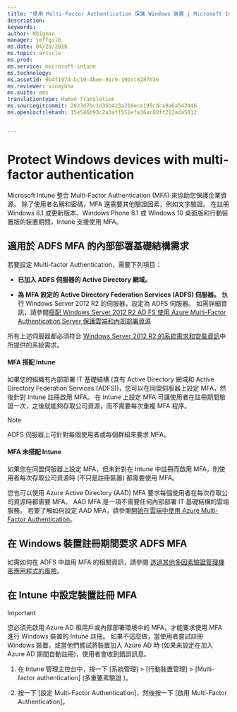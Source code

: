 ```yaml
---
title: "使用 Multi-Factor Authentication 保護 Windows 裝置 | Microsoft Intune"
description: 
keywords: 
author: Nbigman
manager: jeffgilb
ms.date: 04/28/2016
ms.topic: article
ms.prod: 
ms.service: microsoft-intune
ms.technology: 
ms.assetid: 9b4f197d-bc10-4bee-91c9-19bcc8287d36
ms.reviewer: vinaybha
ms.suite: ems
translationtype: Human Translation
ms.sourcegitcommit: 2023d7bc1d35b423a216ece195cdca9a6a542446
ms.openlocfilehash: 15e546b93c2a3aff551efa36ac80ff212ada5812


---
```


# Protect Windows devices with multi-factor authentication
Microsoft Intune 整合 Multi-Factor Authentication (MFA) 來協助您保護企業資源。 除了使用者名稱和密碼，MFA 還需要其他驗證因素，例如文字驗證。 在註冊 Windows 8.1 或更新版本、Windows Phone 8.1 或 Windows 10 桌面版和行動裝置版的裝置期間，Intune 支援使用 MFA。 

## 適用於 ADFS MFA 的內部部署基礎結構需求
若要設定 Multi-factor Authentication，需要下列項目：

-   **已加入 ADFS 伺服器的 Active Directory 網域。**

-   **為 MFA 設定的 Active Directory Federation Services (ADFS) 伺服器。** 執行 Windows Server 2012 R2 的伺服器，設定為 ADFS 伺服器。 如需詳細資訊，請參閱[搭配 Windows Server 2012 R2 AD FS 使用 Azure Multi-Factor Authentication Server 保護雲端和內部部署資源](https://azure.microsoft.com/en-us/documentation/articles/multi-factor-authentication-get-started-adfs-w2k12/)

所有上述伺服器都必須符合 [Windows Server 2012 R2 的系統需求和安裝資訊](http://technet.microsoft.com/library/dn303418.aspx)中所提供的系統需求。

#### MFA 搭配 Intune
如果您的組織有內部部署 IT 基礎結構 (含有 Active Directory 網域和 Active Directory Federation Services (ADFS))，您可以在同盟伺服器上設定 MFA，然後針對 Intune 註冊啟用 MFA。 在 Intune 上設定 MFA 可讓使用者在註冊期間驗證一次，之後就能夠存取公司資源，而不需要每次重複 MFA 程序。

>[!NOTE]
>ADFS 伺服器上可針對每個使用者或每個群組來要求 MFA。  

#### MFA 未搭配 Intune
如果您在同盟伺服器上設定 MFA，但未針對在 Intune 中註冊而啟用 MFA，則使用者每次存取公司資源時 (不只是註冊裝置) 都需要使用 MFA。

您也可以使用 Azure Active Directory (AAD) MFA 要求每個使用者在每次存取公司資源時都需要 MFA。 AAD MFA 是一項不需要任何內部部署 IT 基礎結構的雲端服務。 若要了解如何設定 AAD MFA，請參閱[開始在雲端中使用 Azure Multi-Factor Authentication](https://azure.microsoft.com/en-us/documentation/articles/multi-factor-authentication-get-started-cloud/)。

## 在 Windows 裝置註冊期間要求 ADFS MFA
如需如何在 ADFS 中啟用 MFA 的相關資訊，請參閱 [透過其他多因素驗證管理機密應用程式的風險](http://technet.microsoft.com/library/dn280949.aspx)。

## 在 Intune 中設定裝置註冊 MFA
>[!Important]  
>您必須先啟用 Azure AD 租用戶或內部部署環境中的 MFA，才能要求使用 MFA 進行 Windows 裝置的 Intune 註冊。 如果不這麼做，當使用者嘗試註冊 Windows 裝置，或當他們嘗試將裝置加入 Azure AD 時 (如果未設定在加入 Azure AD 期間自動註冊)，使用者會收到錯誤訊息。

1.  在 Intune 管理主控台中，按一下 [系統管理] &gt; [行動裝置管理] &gt; [Multi-factor authentication] (多重要素驗證 )。

2.  按一下 [設定 Multi-Factor Authentication]，然後按一下 [啟用 Multi-Factor Authentication]。




<!--HONumber=Jun16_HO4-->


